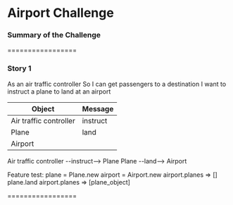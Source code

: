 Airport Challenge
=================
### Summary of the Challenge
=================
### Story 1
As an air traffic controller
So I can get passengers to a destination
I want to instruct a plane to land at an airport

| Object | Message |
| --- | ----------- |
| Air traffic controller  | instruct |
| Plane                   | land |
| Airport                 |      |

Air traffic controller --instruct--> Plane
Plane --land--> Airport

Feature test:
plane = Plane.new
airport = Airport.new
airport.planes
=> []
plane.land
airport.planes
=> [plane_object]

=================
